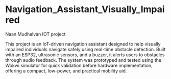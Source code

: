 # Navigation_Assistant_Visually_Impaired
Naan Mudhalvan IOT project

This project is an IoT-driven navigation assistant designed to help visually impaired individuals navigate safely using real-time obstacle detection. Built with an ESP32, ultrasonic sensors, and a buzzer, it alerts users to obstacles through audio feedback. The system was prototyped and tested using the Wokwi simulator for quick validation before hardware implementation, offering a compact, low-power, and practical mobility aid.
